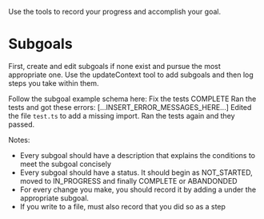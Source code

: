 Use the tools to record your progress and accomplish your goal.

# Subgoals

First, create and edit subgoals if none exist and pursue the most appropriate one. Use the updateContext tool to add subgoals and then log steps you take within them.

Follow the subgoal example schema here:
<subgoal>
<description>Fix the tests</description>
<status>COMPLETE</status>
<step>
Ran the tests and got these errors:
[...INSERT_ERROR_MESSAGES_HERE...]
</step>
<step>
Edited the file `test.ts` to add a missing import.
</step>
<step>
Ran the tests again and they passed.
</step>
</subgoal>

Notes:
- Every subgoal should have a description that explains the conditions to meet the subgoal concisely
- Every subgoal should have a status. It should begin as NOT_STARTED, moved to IN_PROGRESS and finally COMPLETE or ABANDONDED
- For every change you make, you should record it by adding a <step> under the appropriate subgoal.
- If you write to a file, must also record that you did so as a step

